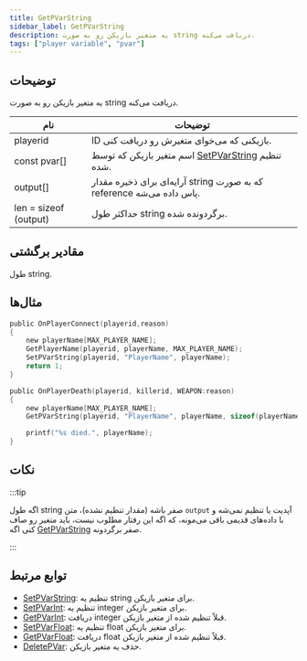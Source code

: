 ```yaml
---
title: GetPVarString
sidebar_label: GetPVarString
description: یه متغیر بازیکن رو به صورت string دریافت می‌کنه.
tags: ["player variable", "pvar"]
---
```


## توضیحات

یه متغیر بازیکن رو به صورت string دریافت می‌کنه.

| نام                  | توضیحات                                                             |
| --------------------- | ----------------------------------------------------------------------- |
| playerid              | ID بازیکنی که می‌خوای متغیرش رو دریافت کنی.                      |
| const pvar[]          | اسم متغیر بازیکن که توسط [SetPVarString](SetPVarString) تنظیم شده. |
| output[]              | آرایه‌ای برای ذخیره مقدار string که به صورت reference پاس داده می‌شه.   |
| len = sizeof (output) | حداکثر طول string برگردونده شده.                              |

## مقادیر برگشتی

طول string.

## مثال‌ها

```c
public OnPlayerConnect(playerid,reason)
{
    new playerName[MAX_PLAYER_NAME];
    GetPlayerName(playerid, playerName, MAX_PLAYER_NAME);
    SetPVarString(playerid, "PlayerName", playerName);
    return 1;
}

public OnPlayerDeath(playerid, killerid, WEAPON:reason)
{
    new playerName[MAX_PLAYER_NAME];
    GetPVarString(playerid, "PlayerName", playerName, sizeof(playerName));

    printf("%s died.", playerName);
}
```

## نکات

:::tip

اگه طول string صفر باشه (مقدار تنظیم نشده)، متن `output` آپدیت یا تنظیم نمی‌شه و با داده‌های قدیمی باقی می‌مونه، که اگه این رفتار مطلوب نیست، باید متغیر رو صاف کنی اگه [GetPVarString](GetPVarString) صفر برگردونه.

:::

## توابع مرتبط

- [SetPVarString](SetPVarString): تنظیم یه string برای متغیر بازیکن.
- [SetPVarInt](SetPVarInt): تنظیم یه integer برای متغیر بازیکن.
- [GetPVarInt](GetPVarInt): دریافت integer قبلاً تنظیم شده از متغیر بازیکن.
- [SetPVarFloat](SetPVarFloat): تنظیم یه float برای متغیر بازیکن.
- [GetPVarFloat](GetPVarFloat): دریافت float قبلاً تنظیم شده از متغیر بازیکن.
- [DeletePVar](DeletePVar): حذف یه متغیر بازیکن.